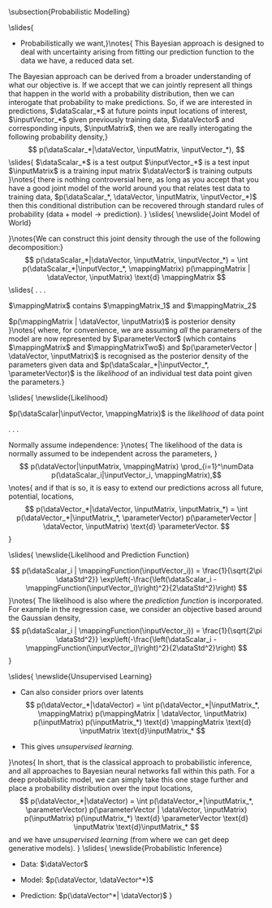 \subsection{Probabilistic Modelling}

\slides{
* Probabilistically we want,}\notes{
This Bayesian approach is designed to deal with uncertainty arising from fitting our prediction function to the data we have, a reduced data set.

The Bayesian approach can be derived from a broader understanding of what our objective is. If we accept that we can jointly represent all things that happen in the world with a probability distribution, then we can interogate that probability to make predictions. So, if we are interested in predictions, $\dataScalar_*$ at future points input locations of interest, $\inputVector_*$ given previously training data, $\dataVector$ and corresponding inputs, $\inputMatrix$, then we are really interogating the following probability density,}
$$
p(\dataScalar_*|\dataVector, \inputMatrix, \inputVector_*),
$$\slides{
 $\dataScalar_*$ is a test output
 $\inputVector_*$ is a test input
 $\inputMatrix$ is a training input matrix
$\dataVector$ is training outputs
}\notes{
there is nothing controversial here, as long as you accept that you have a good joint model of the world around you that relates test data to training data, $p(\dataScalar_*, \dataVector, \inputMatrix, \inputVector_*)$ then this conditional distribution can be recovered through standard rules of probability ($\text{data} + \text{model} \rightarrow \text{prediction}$). 
}
\slides{
\newslide{Joint Model of World}

}\notes{We can construct this joint density through the use of the following decomposition:}
$$
p(\dataScalar_*|\dataVector, \inputMatrix, \inputVector_*) = \int p(\dataScalar_*|\inputVector_*, \mappingMatrix) p(\mappingMatrix | \dataVector, \inputMatrix) \text{d} \mappingMatrix
$$
\slides{
. . .

$\mappingMatrix$  contains $\mappingMatrix_1$ and $\mappingMatrix_2$

$p(\mappingMatrix | \dataVector, \inputMatrix)$ is posterior density
}\notes{
where, for convenience, we are assuming *all* the parameters of the model are now represented by $\parameterVector$ (which contains $\mappingMatrix$ and $\mappingMatrixTwo$) and $p(\parameterVector | \dataVector, \inputMatrix)$ is recognised as the posterior density of the parameters given data and $p(\dataScalar_*|\inputVector_*, \parameterVector)$ is the *likelihood* of an individual test data point given the parameters.}

\slides{
\newslide{Likelihood}

$p(\dataScalar|\inputVector, \mappingMatrix)$ is the *likelihood* of data point

. . .

Normally assume independence:
}\notes{
The likelihood of the data is normally assumed to be independent across the parameters,
}$$
p(\dataVector|\inputMatrix, \mappingMatrix) \prod_{i=1}^\numData p(\dataScalar_i|\inputVector_i, \mappingMatrix),$$
\notes{
and if that is so, it is easy to extend our predictions across all future, potential, locations,
$$
p(\dataVector_*|\dataVector, \inputMatrix, \inputMatrix_*) = \int p(\dataVector_*|\inputMatrix_*, \parameterVector) p(\parameterVector | \dataVector, \inputMatrix) \text{d} \parameterVector.
$$
}

\slides{
\newslide{Likelihood and Prediction Function}

$$
p(\dataScalar_i | \mappingFunction(\inputVector_i)) = \frac{1}{\sqrt{2\pi \dataStd^2}} \exp\left(-\frac{\left(\dataScalar_i - \mappingFunction(\inputVector_i)\right)^2}{2\dataStd^2}\right)
$$
}\notes{
The likelihood is also where the *prediction function* is incorporated. For example in the regression case, we consider an objective based around the Gaussian density,
$$
p(\dataScalar_i | \mappingFunction(\inputVector_i)) = \frac{1}{\sqrt{2\pi \dataStd^2}} \exp\left(-\frac{\left(\dataScalar_i - \mappingFunction(\inputVector_i)\right)^2}{2\dataStd^2}\right)
$$
}

\slides{
\newslide{Unsupervised Learning}

* Can also consider priors over latents
$$
p(\dataVector_*|\dataVector) = \int p(\dataVector_*|\inputMatrix_*, \mappingMatrix) p(\mappingMatrix | \dataVector, \inputMatrix) p(\inputMatrix) p(\inputMatrix_*) \text{d} \mappingMatrix \text{d} \inputMatrix \text{d}\inputMatrix_*
$$

* This gives *unsupervised learning*.

}\notes{
In short, that is the classical approach to probabilistic inference, and all approaches to Bayesian neural networks fall within this path. For a deep probabilistic model, we can simply take this one stage further and place a probability distribution over the input locations,
$$
p(\dataVector_*|\dataVector) = \int p(\dataVector_*|\inputMatrix_*, \parameterVector) p(\parameterVector | \dataVector, \inputMatrix) p(\inputMatrix) p(\inputMatrix_*) \text{d} \parameterVector \text{d} \inputMatrix \text{d}\inputMatrix_*
$$
and we have *unsupervised learning*  (from where we can get deep generative models). 
}
\slides{
\newslide{Probabilistic Inference}

* Data: $\dataVector$

* Model: $p(\dataVector, \dataVector^*)$

* Prediction: $p(\dataVector^*| \dataVector)$
}
